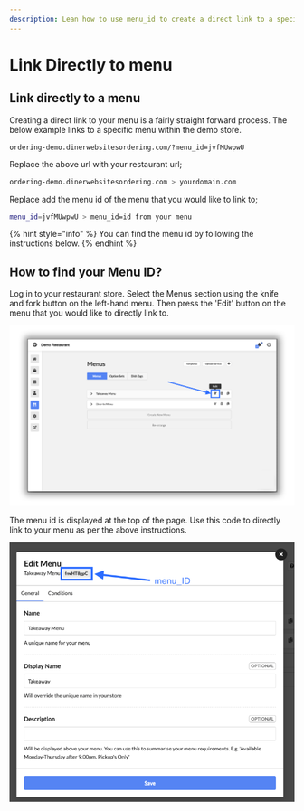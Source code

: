 ```yaml
---
description: Lean how to use menu_id to create a direct link to a specific menu.
---
```


# Link Directly to menu

## Link directly to a menu

Creating a direct link to your menu is a fairly straight forward process.  The below example links to a specific menu within the demo store.

```
ordering-demo.dinerwebsitesordering.com/?menu_id=jvfMUwpwU
```

Replace the above url with your restaurant url;

```bash
ordering-demo.dinerwebsitesordering.com > yourdomain.com
```

Replace add the menu id of the menu that you would like to link to;

```bash
menu_id=jvfMUwpwU > menu_id=id from your menu
```

{% hint style="info" %}
 You can find the menu id by following the instructions below.
{% endhint %}

## How to find your Menu ID?

Log in to your restaurant store. Select the Menus section using the knife and fork button on the left-hand menu.  Then press the 'Edit' button on the menu that you would like to directly link to.

![](../.gitbook/assets/meniidstep1.png)

The menu id is displayed at the top of the page.  Use this code to directly link to your menu as per the above instructions.

![](../.gitbook/assets/menuidstep2%20%282%29.png)
